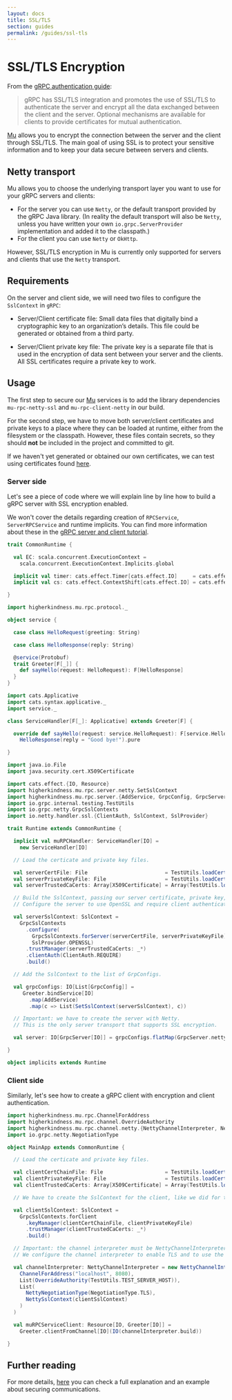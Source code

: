 ```yaml
---
layout: docs
title: SSL/TLS
section: guides
permalink: /guides/ssl-tls
---
```


# SSL/TLS Encryption

From the [gRPC authentication guide](https://grpc.io/docs/guides/auth/):

> gRPC has SSL/TLS integration and promotes the use of SSL/TLS to authenticate
> the server and encrypt all the data exchanged between the client and the
> server. Optional mechanisms are available for clients to provide certificates
> for mutual authentication.

[Mu] allows you to encrypt the connection between the server and the client
through SSL/TLS. The main goal of using SSL is to protect your sensitive
information and to keep your data secure between servers and clients.

## Netty transport

Mu allows you to choose the underlying transport layer you want to use for your
gRPC servers and clients:

* For the server you can use `Netty`, or the default transport provided by the
  gRPC Java library. (In reality the default transport will also be `Netty`,
  unless you have written your own `io.grpc.ServerProvider` implementation and
  added it to the classpath.)
* For the client you can use `Netty` or `OkHttp`.

However, SSL/TLS encryption in Mu is currently only supported for servers and
clients that use the `Netty` transport.

## Requirements

On the server and client side, we will need two files to configure the
`SslContext` in `gRPC`:

* Server/Client certificate file: Small data files that digitally bind a
  cryptographic key to an organization’s details. This file could be generated
  or obtained from a third party.

* Server/Client private key file: The private key is a separate file that is
  used in the encryption of data sent between your server and the clients. All
  SSL certificates require a private key to work.

## Usage

The first step to secure our [Mu] services is to add the library dependencies
`mu-rpc-netty-ssl` and `mu-rpc-client-netty` in our build.

For the second step, we have to move both server/client certificates and private
keys to a place where they can be loaded at runtime, either from the filesystem
or the classpath. However, these files contain secrets, so they should **not**
be included in the project and committed to git.

If we haven't yet generated or obtained our own certificates, we can test using
certificates found
[here](https://github.com/grpc/grpc-java/tree/master/testing/src/main/resources/certs).

### Server side

Let's see a piece of code where we will explain line by line how to build a gRPC
server with SSL encryption enabled.

We won't cover the details regarding creation of `RPCService`,
`ServerRPCService` and runtime implicits. You can find more information about
these in the [gRPC server and client tutorial](../tutorials/grpc-server-client).

```scala mdoc:invisible
trait CommonRuntime {

  val EC: scala.concurrent.ExecutionContext =
    scala.concurrent.ExecutionContext.Implicits.global

  implicit val timer: cats.effect.Timer[cats.effect.IO]     = cats.effect.IO.timer(EC)
  implicit val cs: cats.effect.ContextShift[cats.effect.IO] = cats.effect.IO.contextShift(EC)

}

import higherkindness.mu.rpc.protocol._

object service {

  case class HelloRequest(greeting: String)

  case class HelloResponse(reply: String)

  @service(Protobuf)
  trait Greeter[F[_]] {
    def sayHello(request: HelloRequest): F[HelloResponse]
  }
}

import cats.Applicative
import cats.syntax.applicative._
import service._

class ServiceHandler[F[_]: Applicative] extends Greeter[F] {

  override def sayHello(request: service.HelloRequest): F[service.HelloResponse] =
    HelloResponse(reply = "Good bye!").pure

}
```

```scala mdoc:silent
import java.io.File
import java.security.cert.X509Certificate

import cats.effect.{IO, Resource}
import higherkindness.mu.rpc.server.netty.SetSslContext
import higherkindness.mu.rpc.server.{AddService, GrpcConfig, GrpcServer}
import io.grpc.internal.testing.TestUtils
import io.grpc.netty.GrpcSslContexts
import io.netty.handler.ssl.{ClientAuth, SslContext, SslProvider}

trait Runtime extends CommonRuntime {

  implicit val muRPCHandler: ServiceHandler[IO] =
    new ServiceHandler[IO]

  // Load the certicate and private key files.

  val serverCertFile: File                         = TestUtils.loadCert("server1.pem")
  val serverPrivateKeyFile: File                   = TestUtils.loadCert("server1.key")
  val serverTrustedCaCerts: Array[X509Certificate] = Array(TestUtils.loadX509Cert("ca.pem"))

  // Build the SslContext, passing our server certificate, private key, and trusted certs.
  // Configure the server to use OpenSSL and require client authentication.

  val serverSslContext: SslContext =
    GrpcSslContexts
      .configure(
        GrpcSslContexts.forServer(serverCertFile, serverPrivateKeyFile),
        SslProvider.OPENSSL)
      .trustManager(serverTrustedCaCerts: _*)
      .clientAuth(ClientAuth.REQUIRE)
      .build()

  // Add the SslContext to the list of GrpConfigs.

  val grpcConfigs: IO[List[GrpcConfig]] =
     Greeter.bindService[IO]
       .map(AddService)
       .map(c => List(SetSslContext(serverSslContext), c))

  // Important: we have to create the server with Netty.
  // This is the only server transport that supports SSL encryption.

  val server: IO[GrpcServer[IO]] = grpcConfigs.flatMap(GrpcServer.netty[IO](8080, _))

}

object implicits extends Runtime
```

### Client side

Similarly, let's see how to create a gRPC client with encryption and client
authentication.

```scala mdoc:silent
import higherkindness.mu.rpc.ChannelForAddress
import higherkindness.mu.rpc.channel.OverrideAuthority
import higherkindness.mu.rpc.channel.netty.{NettyChannelInterpreter, NettyNegotiationType, NettySslContext}
import io.grpc.netty.NegotiationType

object MainApp extends CommonRuntime {

  // Load the certicate and private key files.

  val clientCertChainFile: File                    = TestUtils.loadCert("client.pem")
  val clientPrivateKeyFile: File                   = TestUtils.loadCert("client.key")
  val clientTrustedCaCerts: Array[X509Certificate] = Array(TestUtils.loadX509Cert("ca.pem"))

  // We have to create the SslContext for the client, like we did for the server.

  val clientSslContext: SslContext =
    GrpcSslContexts.forClient
      .keyManager(clientCertChainFile, clientPrivateKeyFile)
      .trustManager(clientTrustedCaCerts: _*)
      .build()

  // Important: the channel interpreter must be NettyChannelInterpreter.
  // We configure the channel interpreter to enable TLS and to use the SSL context we built.

  val channelInterpreter: NettyChannelInterpreter = new NettyChannelInterpreter(
    ChannelForAddress("localhost", 8080),
    List(OverrideAuthority(TestUtils.TEST_SERVER_HOST)),
    List(
      NettyNegotiationType(NegotiationType.TLS),
      NettySslContext(clientSslContext)
    )
  )

  val muRPCServiceClient: Resource[IO, Greeter[IO]] =
    Greeter.clientFromChannel[IO](IO(channelInterpreter.build))

}
```

## Further reading

For more details,
[here](https://www.47deg.com/blog/mu-rpc-securing-communications-with-mu/) you
can check a full explanation and an example about securing communications.

[RPC]: https://en.wikipedia.org/wiki/Remote_procedure_call
[HTTP/2]: https://http2.github.io/
[gRPC]: https://grpc.io/
[Mu]: https://github.com/higherkindness/mu-scala
[Java gRPC]: https://github.com/grpc/grpc-java
[JSON]: https://en.wikipedia.org/wiki/JSON
[gRPC guide]: https://grpc.io/docs/guides/
[PBDirect]: https://github.com/47deg/pbdirect
[scalamacros]: https://github.com/scalamacros/paradise
[Monix]: https://monix.io/
[cats-effect]: https://github.com/typelevel/cats-effect
[Metrifier]: https://github.com/47deg/metrifier

